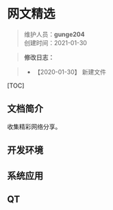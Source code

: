 # 网文精选
>维护人员：**gunge204**  
>创建时间：2021-01-30  

> **修改日志：**

> - 【2020-01-30】  新建文件

[TOC]



## 文档简介

收集精彩网络分享。  

## 开发环境



## 系统应用



## QT










